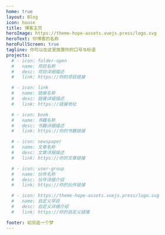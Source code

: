 ```yaml
---
home: true
layout: Blog
icon: house
title: 博客主页
heroImage: https://theme-hope-assets.vuejs.press/logo.svg
heroText: 你博客的名称
heroFullScreen: true
tagline: 你可以在这里放置你的口号与标语
projects:
  # - icon: folder-open
  #   name: 项目名称
  #   desc: 项目详细描述
  #   link: https://你的项目链接

  # - icon: link
  #   name: 链接名称
  #   desc: 链接详细描述
  #   link: https://链接地址

  # - icon: book
  #   name: 书籍名称
  #   desc: 书籍详细描述
  #   link: https://你的书籍链接

  # - icon: newspaper
  #   name: 文章名称
  #   desc: 文章详细描述
  #   link: https://你的文章链接

  # - icon: user-group
  #   name: 伙伴名称
  #   desc: 伙伴详细介绍
  #   link: https://你的伙伴链接

  # - icon: https://theme-hope-assets.vuejs.press/logo.svg
  #   name: 自定义项目
  #   desc: 自定义详细介绍
  #   link: https://你的自定义链接

footer: 如穷追一个梦
---
```

